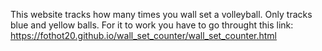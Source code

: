This website tracks how many times you wall set a volleyball. Only tracks blue and yellow balls.
For it to work you have to go throught this link: https://fothot20.github.io/wall_set_counter/wall_set_counter.html
